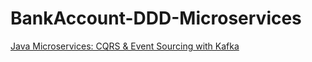 # BankAccount-DDD-Microservices
[Java Microservices: CQRS & Event Sourcing with Kafka](https://www.udemy.com/course/java-microservices-cqrs-event-sourcing-with-kafka/)
